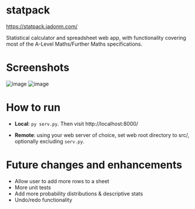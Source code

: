 # statpack
https://statpack.jadonm.com/

Statistical calculator and spreadsheet web app, with functionality covering most of the A-Level Maths/Further Maths specifications.

# Screenshots
![image](https://github.com/user-attachments/assets/b40e0b8c-21b0-43cb-a23c-34ff1a61b284)
![image](https://github.com/user-attachments/assets/d21168a3-f0ef-404b-bcbc-843463bcb208)

# How to run
- **Local**: `py serv.py`. Then visit http://localhost:8000/

- **Remote**: using your web server of choice, set web root directory to src/, optionally excluding `serv.py`.

# Future changes and enhancements
- Allow user to add more rows to a sheet
- More unit tests
- Add more probability distributions & descriptive stats
- Undo/redo functionality
